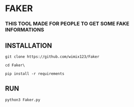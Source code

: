 # FAKER
### THIS TOOL MADE FOR PEOPLE TO GET SOME FAKE INFORMATIONS
## INSTALLATION
`git clone https://github.com/wimix123/Faker`

`cd Faker\`

`pip install -r requirements`
## RUN
`python3 Faker.py`
